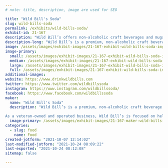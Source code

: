 ```yaml
---
# note: title, description, image are used for SEO

title: "Wild Bill's Soda"
slug: wild-bills-soda
permalink: /exhibits/wild-bills-soda/
exhibit-id: 21-167
description: "Wild Bill’s offers non-alcoholic craft beverages and mugs at fairs, festivals & conventions"
description-long: "Wild Bill’s is a premium, non-alcoholic craft beverage company. For over 20 years, Wild Bill’s has traveled the country with their Wild West themed pop-up retail activations, serving over one million customers at fairs, festivals and conventions. Today, Wild Bill’s unique and nostalgic flavors can be purchased directly from DrinkWildBills.com, Amazon, local retailers, and at hundreds of events annually. As a veteran-owned and operated business, Wild Bill’s is focused on helping our nation’s heroes make the transition from the military into successful civilian careers by supporting veteran non-profit organizations, providing discounted franchise fees and creating meaningful employment opportunities. "
image: /assets/images/exhibit-images/21-167-exhibit-wild-bills-soda-img-4727-large.jpg
image-primary: 
  small: /assets/images/exhibit-images/21-167-exhibit-wild-bills-soda-img-4727-small.jpg
  medium: /assets/images/exhibit-images/21-167-exhibit-wild-bills-soda-img-4727-medium.jpg
  large: /assets/images/exhibit-images/21-167-exhibit-wild-bills-soda-img-4727-large.jpg
  full: /assets/images/exhibit-images/21-167-exhibit-wild-bills-soda-img-4727-full.jpg
additional-images: 
website: https://www.drinkwildbills.com
twitter: https://www.twitter.com/wildbillssoda
instagram: https://www.instagram.com/wildbillssoda/
facebook: https://www.facebook.com/wildbillssoda
maker: 
  name: "Wild Bill's Soda"
  description: "Wild Bill’s is a premium, non-alcoholic craft beverage company. For over 20 years, Wild Bill’s has traveled the country with their Wild West themed pop-up retail activations, serving over one million customers at fairs, festivals and conventions. 

As a veteran-owned and operated business, Wild Bill’s is focused on helping our nation’s heroes make the transition from the military into successful civilian careers by supporting veteran non-profit organizations, providing discounted franchise fees and creating meaningful employment opportunities. "
  image-primary: /assets/images/exhibit-images/21-167-maker-wild-bills-soda-wb-hero-k-e89ef5ec-e1f1-4ed5-9648-294f7663552e-180x-medium.png
categories: 
  - slug: food
    name: Food
created-jotform: "2021-10-07 12:14:02"
last-modified-jotform: "2021-10-24 08:09:22"
last-exported: "2021-10-24 08:12:08"
sitemap: false

---
```

